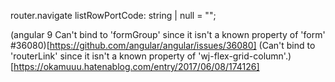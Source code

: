 router.navigate
listRowPortCode: string | null = "";

(angular 9 Can't bind to 'formGroup' since it isn't a known property of 'form' #36080)[https://github.com/angular/angular/issues/36080]
(Can't bind to 'routerLink' since it isn't a known property of 'wj-flex-grid-column'.)[https://okamuuu.hatenablog.com/entry/2017/06/08/174126]


